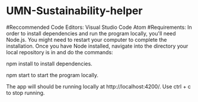 # UMN-Sustainability-helper
#Reccommended Code Editors:
Visual Studio Code
Atom
#Requirements:
In order to install dependencies and run the program locally, you'll need Node.js. You might need to restart your computer to complete the installation. Once you have Node installed, navigate into the directory your local repository is in and do the commands:

npm install to install dependencies.

npm start to start the program locally.

The app will should be running locally at http://localhost:4200/. Use ctrl + c to stop running.
